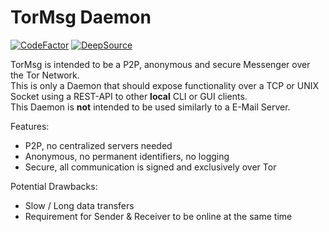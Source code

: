 # TorMsg Daemon

[![CodeFactor](https://www.codefactor.io/repository/github/craumix/tormsg/badge)](https://www.codefactor.io/repository/github/craumix/tormsg)
[![DeepSource](https://deepsource.io/gh/Craumix/tormsg.svg/?label=active+issues&show_trend=true)](https://deepsource.io/gh/Craumix/tormsg/?ref=repository-badge)

TorMsg is intended to be a P2P, anonymous and secure Messenger over the Tor Network.  
This is only a Daemon that should expose functionality over a TCP or UNIX Socket using a REST-API to other **local** CLI or GUI clients.  
This Daemon is **not** intended to be used similarly to a E-Mail Server.

Features:
- P2P, no centralized servers needed
- Anonymous, no permanent identifiers, no logging
- Secure, all communication is signed and exclusively over Tor

Potential Drawbacks:
- Slow / Long data transfers
- Requirement for Sender & Receiver to be online at the same time
